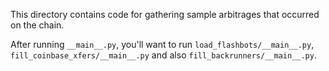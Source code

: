 This directory contains code for gathering sample arbitrages
that occurred on the chain.


After running `__main__.py`, you'll want to run `load_flashbots/__main__.py`, `fill_coinbase_xfers/__main__.py` and also `fill_backrunners/__main__.py`.


